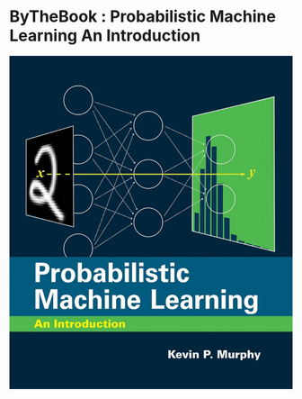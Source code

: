 # ByTheBook : Probabilistic Machine Learning An Introduction

<p align="center">
  <img src="71GaJ8soqhL._SL1500_.jpg" />
</p>
